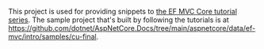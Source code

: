 This project is used for providing snippets to [the EF MVC Core tutorial series](https://docs.microsoft.com/aspnet/core/data/ef-mvc/intro). The sample project that's built by following the tutorials is at https://github.com/dotnet/AspNetCore.Docs/tree/main/aspnetcore/data/ef-mvc/intro/samples/cu-final.
